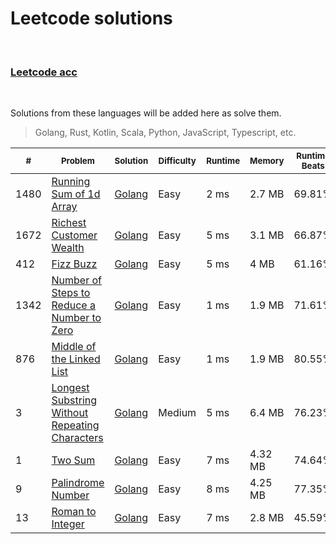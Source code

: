 # Leetcode solutions

<br/>

### [Leetcode acc](https://leetcode.com/khurshedyu/)

<br/>

Solutions from these languages will be added here as solve them.
> Golang, Rust, Kotlin, Scala, Python, JavaScript, Typescript, etc.

<!-- ### Arrays & Hashing -->

| <sub>#</sub> | <sub>Problem</sub>                                                                                                              | <sub>Solution</sub>                                                                                                      | <sub>Difficulty</sub> | <sub>Runtime</sub>  | <sub>Memory</sub> | <sub>Runtime Beats</sub> | <sub>Memory Beats</sub> |
|--------------|---------------------------------------------------------------------------------------------------------------------------------|--------------------------------------------------------------------------------------------------------------------------|-----------------------|--------------------|-------------------|--------------------------|-------------------------|
| 1480         | [Running Sum of 1d Array](https://leetcode.com/problems/running-sum-of-1d-array/)                                               | [Golang](https://github.com/khurshedyu/leetcode/blob/master/go/1480-running-sum-of-1d-array/main.go)                     | Easy                  | 2 ms               | 2.7 MB            | 69.81%                   | 40.67%                  |
| 1672         | [Richest Customer Wealth](https://leetcode.com/problems/richest-customer-wealth/)                                               | [Golang](https://github.com/khurshedyu/leetcode/blob/master/go/1672-richest-customer-wealth/main.go)                     | Easy                  | 5 ms               | 3.1 MB            | 66.87%                   | 79.88%                  |
| 412          | [Fizz Buzz](https://leetcode.com/problems/fizz-buzz/)                                                                            | [Golang](https://github.com/khurshedyu/leetcode/blob/master/go/412-fizz-buzz/main.go)                                     | Easy                  | 5 ms               | 4 MB              | 61.16%                   | 6.1%                    |
| 1342         | [Number of Steps to Reduce a Number to Zero](https://leetcode.com/problems/number-of-steps-to-reduce-a-zero/)                   | [Golang](https://github.com/khurshedyu/leetcode/blob/master/go/1342-number-of-steps-to-reduce-a-zero/main.go)            | Easy                  | 1 ms               | 1.9 MB            | 71.61%                   | 99.79%                  |
| 876          | [Middle of the Linked List](https://leetcode.com/problems/middle-of-the-linked-list/)                                           | [Golang](https://github.com/khurshedyu/leetcode/blob/master/go/876-middle-of-the-linked-list/main.go)                    | Easy                  | 1 ms               | 1.9 MB            | 80.55%                   | 99.69%                  |
| 3            | [Longest Substring Without Repeating Characters](https://leetcode.com/problems/longest-substring-without-repeating-characters/) | [Golang](https://github.com/khurshedyu/leetcode/blob/master/go/3-longest-substring-without-repeating-characters/main.go) | Medium                | 5 ms               | 6.4 MB            | 76.23%                   | 27.61%                  |
| 1            | [Two Sum](https://leetcode.com/problems/two-sum/)                                                                               | [Golang](https://github.com/khurshedyu/leetcode/blob/master/go/1-two-sum/main.go)                                        | Easy                  | 7 ms               | 4.32 MB           | 74.64%                   | 14.96%                  |
| 9            | [Palindrome Number](https://leetcode.com/problems/palindrome-number/)                                                           | [Golang](https://github.com/khurshedyu/leetcode/blob/master/go/9-palindrome-number/main.go)                              | Easy                  | 8 ms               | 4.25 MB           | 77.35%                   | 97.01%                  |
| 13           | [Roman to Integer](https://leetcode.com/problems/roman-to-integer/)                                                             | [Golang](https://github.com/khurshedyu/leetcode/blob/master/go/13-roman-to-integer/main.go)                              | Easy                  | 7 ms               | 2.8 MB            | 45.59%                   | 74.47%                  |